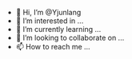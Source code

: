 - 👋 Hi, I’m @Yjunlang
- 👀 I’m interested in ...
- 🌱 I’m currently learning ...
- 💞️ I’m looking to collaborate on ...
- 📫 How to reach me ...

<!---
Yjunlang/Yjunlang is a ✨ special ✨ repository because its `README.md` (this file) appears on your GitHub profile.
You can click the Preview link to take a look at your changes.
--->
